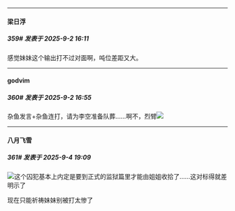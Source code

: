 ﻿
*****

####  梁日浮  
##### 359#       发表于 2025-9-2 16:11

感觉妹妹这个输出打不过对面啊，吨位差距又大。


*****

####  godvim  
##### 360#       发表于 2025-9-2 16:55

杂鱼发言+杂鱼连打，请为李空准备队葬……啊不，烈臂<img src="https://static.stage1st.com/image/smiley/face2017/053.png" referrerpolicy="no-referrer">


*****

####  八月飞雪  
##### 361#       发表于 2025-9-4 19:09

<img src="https://static.stage1st.com/image/smiley/face2017/068.png" referrerpolicy="no-referrer">这个囚犯基本上内定是要到正式的监狱篇里才能由姐姐收拾了……这对标得就差明示了

现在只能祈祷妹妹别被打太惨了

